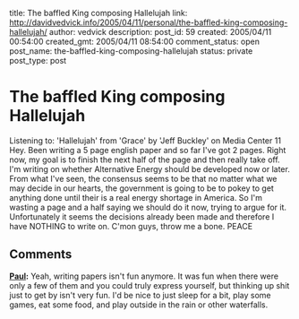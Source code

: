 title: The baffled King composing Hallelujah
link: http://davidvedvick.info/2005/04/11/personal/the-baffled-king-composing-hallelujah/
author: vedvick
description: 
post_id: 59
created: 2005/04/11 00:54:00
created_gmt: 2005/04/11 08:54:00
comment_status: open
post_name: the-baffled-king-composing-hallelujah
status: private
post_type: post

# The baffled King composing Hallelujah

Listening to: 'Hallelujah' from 'Grace' by 'Jeff Buckley' on Media Center 11 Hey. Been writing a 5 page english paper and so far I've got 2 pages. Right now, my goal is to finish the next half of the page and then really take off. I'm writing on whether Alternative Energy should be developed now or later. From what I've seen, the consensus seems to be that no matter what we may decide in our hearts, the government is going to be to pokey to get anything done until their is a real energy shortage in America. So I'm wasting a page and a half saying we should do it now, trying to argue for it. Unfortunately it seems the decisions already been made and therefore I have NOTHING to write on. C'mon guys, throw me a bone. PEACE

## Comments

**[Paul](#27 "2005-04-12 20:54:00"):** Yeah, writing papers isn't fun anymore. It was fun when there were only a few of them and you could truly express yourself, but thinking up shit just to get by isn't very fun. I'd be nice to just sleep for a bit, play some games, eat some food, and play outside in the rain or other waterfalls.


